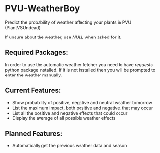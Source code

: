 # PVU-WeatherBoy
 Predict the probability of weather affecting your plants in PVU (PlantVSUndead)

If unsure about the weather, use *NULL* when asked for it.

## Required Packages:
In order to use the automatic weather fetcher you need to have *requests* python package installed.
If it is not installed then you will be prompted to enter the weather manually.

## Current Features:
* Show probability of positive, negative and neutral weather tomorrow
* List the maximum impact, both positive and negative, that may occur
* List all the positive and negative effects that could occur
* Display the average of all possible weather effects 

## Planned Features:
* Automatically get the previous weather data and season

